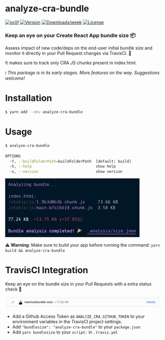 # analyze-cra-bundle

[![oclif](https://img.shields.io/badge/cli-oclif-brightgreen.svg)](https://oclif.io)
[![Version](https://img.shields.io/npm/v/analyze-cra-bundle.svg)](https://npmjs.org/package/analyze-cra-bundle)
[![Downloads/week](https://img.shields.io/npm/dw/analyze-cra-bundle.svg)](https://npmjs.org/package/analyze-cra-bundle)
[![License](https://img.shields.io/npm/l/analyze-cra-bundle.svg)](https://github.com/petecorreia/analyze-cra-bundle/blob/master/package.json)

### Keep an eye on your Create React App bundle size 📦

Assess impact of new code/deps on the end-user initial bundle size and monitor it directly in your Pull Request changes via TravisCI. 🔎

It makes sure to track only CRA JS chunks present in index.html.

ℹ️ _This package is in its early stages. More features on the way. Suggestions welcome!_

# Installation

```bash
$ yarn add --dev analyze-cra-bundle
```

# Usage

```bash
$ analyze-cra-bundle

OPTIONS
  -f, --buildFolderPath=buildFolderPath  [default: build]
  -h, --help                             show help
  -v, --version                          show version
```

<img width="435" src="media/screenshot-output.png" alt="Output screenshot">

⚠️ **Warning**: Make sure to build your app before running the command: `yarn build && analyze-cra-bundle`

# TravisCI Integration

Keep an eye on the bundle size in your Pull Requests with a extra status check 👀

<img width="900" src="media/screenshot-PR.png" alt="Pull Request screenshot">

-   Add a Github Access Token as `ANALYZE_CRA_GITHUB_TOKEN` to your environment variables in the TravisCI project settings.
-   Add `"bundlesize": "analyze-cra-bundle"` to your `package.json`
-   Add `yarn bundlesize` to your `script:` in `.travis.yml`
